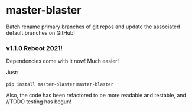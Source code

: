 # master-blaster

Batch rename primary branches of git repos and update the associated default branches on GitHub!

### v1.1.0 Reboot 2021!

Dependencies come with it now! Much easier!

Just:

`pip install master-blaster`
`master-blaster`

Also, the code has been refactored to be more readable and testable, and //TODO testing has begun!
